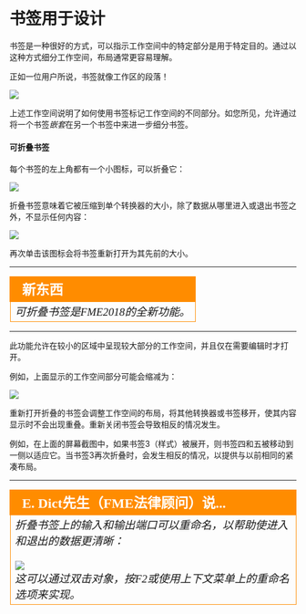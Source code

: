 # 书签用于设计

书签是一种很好的方式，可以指示工作空间中的特定部分是用于特定目的。通过以这种方式细分工作空间，布局通常更容易理解。

正如一位用户所说，书签就像工作区的段落！

![](../../../DesktopBasic5BestPractice/Images/Img5.010.BookmarksForSectioning.png)

上述工作空间说明了如何使用书签标记工作空间的不同部分。如您所见，允许通过将一个书签*嵌套*在另一个书签中来进一步细分书签。

#### 可折叠书签 ####

每个书签的左上角都有一个小图标，可以折叠它：

![](../../../DesktopBasic5BestPractice/Images/Img5.011.CollapseIcon.png)

折叠书签意味着它被压缩到单个转换器的大小，除了数据从哪里进入或退出书签之外，不显示任何内容：

![](../../../DesktopBasic5BestPractice/Images/Img5.012.CollapsedBookmark.png)

再次单击该图标会将书签重新打开为其先前的大小。

---

<!--New Section-->

<table style="border-spacing: 0px">
<tr>
<td style="vertical-align:middle;background-color:darkorange;border: 2px solid darkorange">
<i class="fa fa-bolt fa-lg fa-pull-left fa-fw" style="color:white;padding-right: 12px;vertical-align:text-top"></i>
<span style="color:white;font-size:x-large;font-weight: bold;font-family:serif">新东西</span>
</td>
</tr>

<tr>
<td style="border: 1px solid darkorange">
<span style="font-family:serif; font-style:italic; font-size:larger">
可折叠书签是FME2018的全新功能。
</span>
</td>
</tr>
</table>

---

此功能允许在较小的区域中呈现较大部分的工作空间，并且仅在需要编辑时才打开。

例如，上面显示的工作空间部分可能会缩减为：

![](../../../DesktopBasic5BestPractice/Images/Img5.013.CollapsedWorkspace.png)

重新打开折叠的书签会调整工作空间的布局，将其他转换器或书签移开，使其内容显示时不会出现重叠。重新关闭书签会导致相反的情况发生。

例如，在上面的屏幕截图中，如果书签3（样式）被展开，则书签四和五被移动到一侧以适应它。当书签3再次折叠时，会发生相反的情况，以提供与以前相同的紧凑布局。

---

<!--Person X Says Section-->

<table style="border-spacing: 0px">
<tr>
<td style="vertical-align:middle;background-color:darkorange;border: 2px solid darkorange">
<i class="fa fa-quote-left fa-lg fa-pull-left fa-fw" style="color:white;padding-right: 12px;vertical-align:text-top"></i>
<span style="color:white;font-size:x-large;font-weight: bold;font-family:serif">E. Dict先生（FME法律顾问）说...</span>
</td>
</tr>
<tr>
<td style="border: 1px solid darkorange">
<span style="font-family:serif; font-style:italic; font-size:larger">
折叠书签上的输入和输出端口可以重命名，以帮助使进入和退出的数据更清晰：
<br><br><img src="../../../DesktopBasic5BestPractice/Images/Img5.014.RenameCollapsedPorts.png">
<br>这可以通过双击对象，按F2或使用上下文菜单上的重命名选项来实现。 
</span>
</td>
</tr>
</table>


